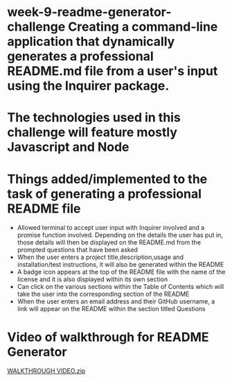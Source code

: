 # week-9-readme-generator-challenge Creating a command-line application that dynamically generates a professional README.md file from a user's input using the Inquirer package.

# The technologies used in this challenge will feature mostly Javascript and Node 

# Things added/implemented to the task of generating a professional README file

- Allowed terminal to accept user input with Inquirer involved and a promise function involved. Depending on the details the user has put in, those details will then be displayed on the README.md from the prompted questions that have been asked
- When the user enters a project title,description,usage and installation/test instructions, it will also be generated within the README
- A badge icon appears at the top of the README file with the name of the license and it is also displayed within its own section
- Can click on the various sections within the Table of Contents which will take the user into the corresponding section of the README
- When the user enters an email address and their GitHub username, a link will appear on the README within the section titled Questions

# Video of walkthrough for README Generator


[WALKTHROUGH VIDEO.zip](https://github.com/AJosueBN/week-9-readme-generator-challenge/files/11710341/WALKTHROUGH.VIDEO.zip)
